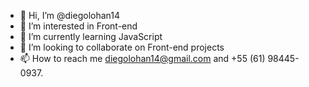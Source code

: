 - 👋 Hi, I’m @diegolohan14
- 👀 I’m interested in Front-end
- 🌱 I’m currently learning JavaScript
- 💞️ I’m looking to collaborate on Front-end projects
- 📫 How to reach me diegolohan14@gmail.com and +55 (61) 98445-0937.

<!---
diegolohan14/diegolohan14 is a ✨ special ✨ repository because its `README.md` (this file) appears on your GitHub profile.
You can click the Preview link to take a look at your changes.
--->
